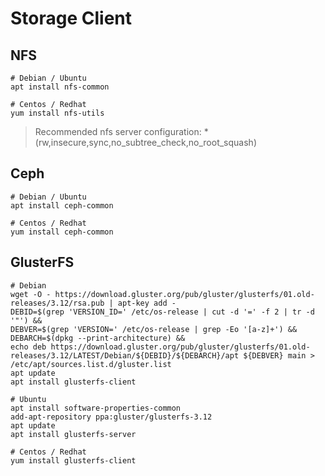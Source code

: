 # Storage Client
## NFS
```shell script
# Debian / Ubuntu
apt install nfs-common

# Centos / Redhat
yum install nfs-utils   
```
> Recommended nfs server configuration:  *(rw,insecure,sync,no_subtree_check,no_root_squash)
## Ceph
```shell script
# Debian / Ubuntu
apt install ceph-common

# Centos / Redhat
yum install ceph-common  
```
## GlusterFS
```shell script
# Debian
wget -O - https://download.gluster.org/pub/gluster/glusterfs/01.old-releases/3.12/rsa.pub | apt-key add -
DEBID=$(grep 'VERSION_ID=' /etc/os-release | cut -d '=' -f 2 | tr -d '"') &&
DEBVER=$(grep 'VERSION=' /etc/os-release | grep -Eo '[a-z]+') &&
DEBARCH=$(dpkg --print-architecture) &&
echo deb https://download.gluster.org/pub/gluster/glusterfs/01.old-releases/3.12/LATEST/Debian/${DEBID}/${DEBARCH}/apt ${DEBVER} main > /etc/apt/sources.list.d/gluster.list
apt update
apt install glusterfs-client

# Ubuntu
apt install software-properties-common
add-apt-repository ppa:gluster/glusterfs-3.12
apt update
apt install glusterfs-server

# Centos / Redhat
yum install glusterfs-client 
```
